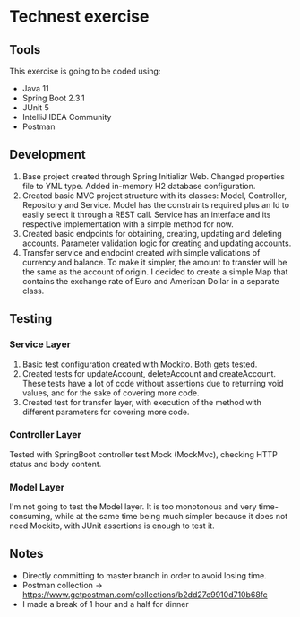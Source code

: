 # Technest exercise
## Tools
This exercise is going to be coded using:
- Java 11
- Spring Boot 2.3.1
- JUnit 5
- IntelliJ IDEA Community
- Postman
## Development
1. Base project created through Spring Initializr Web.
Changed properties file to YML type. Added in-memory H2 database configuration.
2. Created basic MVC project structure with its classes: Model, Controller, Repository and Service.
Model has the constraints required plus an Id to easily select it through a REST call.
Service has an interface and its respective implementation with a simple method for now.
3. Created basic endpoints for obtaining, creating, updating and deleting accounts.
Parameter validation logic for creating and updating accounts.
4. Transfer service and endpoint created with simple validations of currency and balance.
To make it simpler, the amount to transfer will be the same as the account of origin.
I decided to create a simple Map that contains the exchange rate of Euro and American Dollar in a separate class.
## Testing
### Service Layer
1. Basic test configuration created with Mockito. Both gets tested.
2. Created tests for updateAccount, deleteAccount and createAccount. These tests have a lot of code without assertions
due to returning void values, and for the sake of covering more code.
3. Created test for transfer layer, with execution of the method with different parameters for covering more code.
### Controller Layer
Tested with SpringBoot controller test Mock (MockMvc), checking HTTP status and body content.
### Model Layer
I'm not going to test the Model layer. It is too monotonous and very time-consuming, while at the same time being much simpler because it does not need Mockito, with JUnit assertions is enough to test it.
## Notes
- Directly committing to master branch in order to avoid losing time.
- Postman collection -> https://www.getpostman.com/collections/b2dd27c9910d710b68fc
- I made a break of 1 hour and a half for dinner
